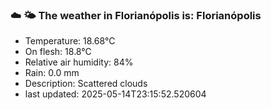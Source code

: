 ### ☁️ 🌤️  The weather in Florianópolis is: Florianópolis

- Temperature: 18.68°C
- On flesh: 18.8°C
- Relative air humidity: 84%
- Rain: 0.0 mm
- Description: Scattered clouds
- last updated: 2025-05-14T23:15:52.520604
